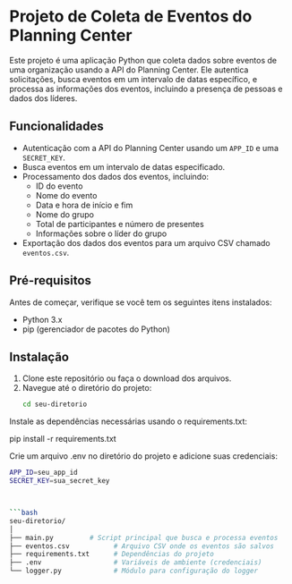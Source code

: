 # Projeto de Coleta de Eventos do Planning Center

Este projeto é uma aplicação Python que coleta dados sobre eventos de uma organização usando a API do Planning Center. Ele autentica solicitações, busca eventos em um intervalo de datas específico, e processa as informações dos eventos, incluindo a presença de pessoas e dados dos líderes.

## Funcionalidades

- Autenticação com a API do Planning Center usando um `APP_ID` e uma `SECRET_KEY`.
- Busca eventos em um intervalo de datas especificado.
- Processamento dos dados dos eventos, incluindo:
  - ID do evento
  - Nome do evento
  - Data e hora de início e fim
  - Nome do grupo
  - Total de participantes e número de presentes
  - Informações sobre o líder do grupo
- Exportação dos dados dos eventos para um arquivo CSV chamado `eventos.csv`.

## Pré-requisitos

Antes de começar, verifique se você tem os seguintes itens instalados:

- Python 3.x
- pip (gerenciador de pacotes do Python)

## Instalação

1. Clone este repositório ou faça o download dos arquivos.
2. Navegue até o diretório do projeto:
   ```bash
   cd seu-diretorio

Instale as dependências necessárias usando o requirements.txt:

pip install -r requirements.txt



Crie um arquivo .env no diretório do projeto e adicione suas credenciais:

```bash
APP_ID=seu_app_id
SECRET_KEY=sua_secret_key



```bash
seu-diretorio/
│
├── main.py         # Script principal que busca e processa eventos
├── eventos.csv           # Arquivo CSV onde os eventos são salvos
├── requirements.txt      # Dependências do projeto
├── .env                  # Variáveis de ambiente (credenciais)
└── logger.py             # Módulo para configuração do logger
